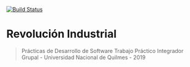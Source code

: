 [![Build Status](https://travis-ci.org/PracticaDS/pdes-tp-3pines.svg?branch=master)](https://travis-ci.org/PracticaDS/pdes-tp-3pines)

# Revolución Industrial

> Prácticas de Desarrollo de Software
> Trabajo Práctico Integrador Grupal - Universidad Nacional de Quilmes - 2019
